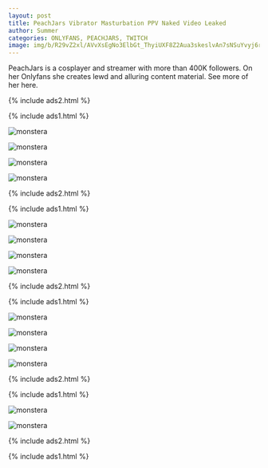 ```yaml
---
layout: post
title: PeachJars Vibrator Masturbation PPV Naked Video Leaked
author: Summer
categories: ONLYFANS, PEACHJARS, TWITCH
image: img/b/R29vZ2xl/AVvXsEgNo3ElbGt_ThyiUXF8Z2Aua3skeslvAn7sNSuYvyj6r47X8aRZHR3Ds3qbkcNEQCYBI5lZYtzsJuCOlK0BAHxpDUqqn6rabNe9Ddad5r9rJj2nT-OiZ4PZ8s8ByNG5ywrhwV1d76TndhqRkx3qrh9TVH0qHYiT6Wxph6MXRtm-jnEOgAQW1cCWZ6mJANY/s320/peachjars_nude_bottomless_stockings_onlyfans_set_leaked-IJKKTE.jpg
---
```


PeachJars is a cosplayer and streamer with more than 400K followers. On her Onlyfans she creates lewd and alluring content material. See more of her here.

{% include ads2.html %}

{% include ads1.html %}

![monstera](/assets/images/peachjars_nude_bottomless_stockings_onlyfans_set_leaked-CZQHOJ.jpg)

![monstera](/assets/images/peachjars_nude_bottomless_stockings_onlyfans_set_leaked-DAJJYJ.jpg)

![monstera](/assets/images/peachjars_nude_bottomless_stockings_onlyfans_set_leaked-GSBPOY.jpg)

![monstera](/assets/images/peachjars_nude_bottomless_stockings_onlyfans_set_leaked-HOPXCY.jpg)

{% include ads2.html %}

{% include ads1.html %}

![monstera](/assets/images/peachjars_nude_bottomless_stockings_onlyfans_set_leaked-IJKKTE.jpg)

![monstera](/assets/images/peachjars_nude_bottomless_stockings_onlyfans_set_leaked-LHFZKT.jpg)

![monstera](/assets/images/peachjars_nude_bottomless_stockings_onlyfans_set_leaked-MQVWWR.jpg)

![monstera](/assets/images/peachjars_nude_bottomless_stockings_onlyfans_set_leaked-QDZQLM.jpg)

{% include ads2.html %}

{% include ads1.html %}

![monstera](/assets/images/peachjars_nude_bottomless_stockings_onlyfans_set_leaked-QVAJVN.jpg)

![monstera](/assets/images/peachjars_nude_bottomless_stockings_onlyfans_set_leaked-SKGIRE.jpg)

![monstera](/assets/images/peachjars_nude_bottomless_stockings_onlyfans_set_leaked-XCBOPU.jpg)

![monstera](/assets/images/peachjars_nude_bottomless_stockings_onlyfans_set_leaked-YOVWMV.jpg)


{% include ads2.html %}

{% include ads1.html %}

![monstera](/assets/images/peachjars_nude_bottomless_stockings_onlyfans_set_leaked-ZRDHVW.jpg)

![monstera](/assets/images/peachjars_nude_bottomless_stockings_onlyfans_set_leaked-ZUVGMT.jpg)

{% include ads2.html %}

{% include ads1.html %}

